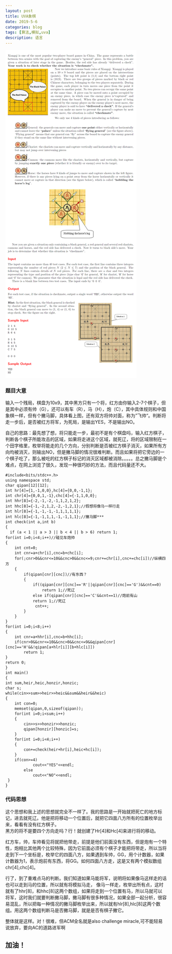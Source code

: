 ```yaml
---
layout: post
title: UVA象棋
date: 2019-5-6
categories: blog
tags: [算法,模拟,uva]
description: 语言
---
```

![象棋](/img/uva1589.png)
### 题目大意
输入一个残局，棋盘为10x9，其中黑方只有一个将，红方由你输入2-7个棋子，但是其中必须有帅（G），还可以有车（R），马（H），炮（C），其中具体规则和中国象棋一样，但有个撇马脚，具体看上图，还有双方将帅对面，称为”飞帅“。判断将走一步后，是否被红方将军，为死局，是输出YES，不是输出NO。<br/>

自己的思路：最先想了想，将只能走一步，最初不是有个棋盘吗，输入红方棋子，判断各个棋子所能攻击的区域，如果将走进这个区域，就死辽，将的区域限制在一个田字格里，枚举将能走的几个方向，分别判断是否被红方棋子消灭，如果所有方向均被消灭，则输出NO，但是撇马脚的情况很难判断。而且如果将把它旁边的一个棋子吃了，那么被吃的红方棋子标记的消灭区域都被消除。。。。。总之撇马脚是个难点，在网上浏览了很久，发现一种很巧妙的方法，而且代码量还不大。<br/>

    #include<bits/stdc++.h>
    using namespace std;
    char qipan[12][12];
    int hr[4]={1,-1,0,0},hc[4]={0,0,-1,1};
    int chr[4]={0,0,1,-1},chc[4]={-1,1,0,0};
    int hhr[8]={-2,-1,-2,-1,1,2,1,2};
    int hhc[8]={-1,-2,1,2,-2,-1,2,1};//假想将像马一样行走
    int hlr[8]={-1,-1,-1,-1,1,1,1,1};
    int hlc[8]={-1,-1,1,1,-1,-1,1,1};//撇马脚***
    int check(int a,int b)
    {
      if (a < 1 || a > 3 || b < 4 || b > 6) return 1;
    for(int i=0;i<4;i++)//碰见车炮帅
    {
        int cnt=0;
        int cnr=a+chr[i],cnc=b+chc[i];
        for(;cnr>0&&cnr<=10&&cnc>0&&cnc<=9;cnr+=chr[i],cnc+=chc[i])//纵横四方
        {
            if(qipan[cnr][cnc])//有东西？
            {
                if((qipan[cnr][cnc]=='R'||qipan[cnr][cnc]=='G')&&cnt==0)
                    return 1;//死辽
                else if(qipan[cnr][cnc]=='C'&&cnt==1)//炮前有山
                return 1;//死辽
                 cnt++;
            }
        }
    }
    for(int i=0;i<8;i++)
    {
        int cnr=a+hhr[i],cnc=b+hhc[i];
        if(cnr>0&&cnr<=10&&cnc>0&&cnc<=9&&qipan[cnr][cnc]=='H'&&!qipan[a+hlr[i]][b+hlc[i]])
            return 1;
    }
    return 0;
    }
    int main()
    {
    int sum,heir,heic,honzir,honzic;
    char s;
    while(cin>>sum>>heir>>heic&&sum&&heir&&heic)
    {
        int con=0;
        memset(qipan,0,sizeof(qipan));
        for(int i=0;i<sum;i++)
        {
            cin>>s>>honzir>>honzic;
            qipan[honzir][honzic]=s;
        }
        for(int i=0;i<4;i++)
        {
            con+=check(heir+hr[i],heic+hc[i]);
        }
        if(con>=4)
                cout<<"YES"<<endl;
            else
                cout<<"NO"<<endl;
     }
    }

### 代码思想
这个思想和我上述的思想就完全不一样了。我的思路是一开始就把死亡的地方标记，进去就死辽。他是把将移动一个位置后，就把它四面八方所有的位置枚举出来，看看有没有红方棋子。<br/>
黑方的将不是要四个方向走吗？行！就创建了Hr[4]和Hc[4]来进行将的移动。<br/>

红方车，帅，车帅看见将就把他带走，前提是他们前面没有东西，但是炮有一个特性，炮相比其他两个比较特殊，因为它前面必须有个棋子才能把将带走，所以当将走到下一个坐标是，枚举它的四面八方，如果遇到车帅，GG，用个计数器，如果计数器为1，表示炮前有东西，将GG。如何四面八方走，这是又有两个模拟数组chr[4],chc[4]。<br/>

行了，到了重难点马的判断。我们知道如果马能将军，说明将如果像马这样走的话也可以走到马的位置，所以就有将模拟马走，
像马一样走，枚举出所有点，这时就有了hhr[8]，和hhc[8]这两个数组，如果将走到一个位置有马，所以马就可以将军，这时我们就要判断撇马脚，撇马脚有很多种情况，如果全部一起分析，很容易混乱，所以把每一种情况的撇马脚枚举出来，所以就有hlr[8],hlc[8]这两个数组。用这两个数组判断马是否撇马脚，就是是否有棋子撇它。<br/>

整体就是这样。对！很难，但ACM全名就是also challenge miracle,可不能轻易说放弃，要向AC的道路进军啊<br/>
## 加油！









